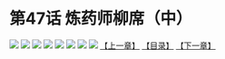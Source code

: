 # 第47话 炼药师柳席（中）
![](https://mhpic.xiaomingtaiji.net/comic/D/斗破苍穹拆分版/47话/1.jpg-zymk.middle.webp)
![](https://mhpic.xiaomingtaiji.net/comic/D/斗破苍穹拆分版/47话/2.jpg-zymk.middle.webp)
![](https://mhpic.xiaomingtaiji.net/comic/D/斗破苍穹拆分版/47话/3.jpg-zymk.middle.webp)
![](https://mhpic.xiaomingtaiji.net/comic/D/斗破苍穹拆分版/47话/4.jpg-zymk.middle.webp)
![](https://mhpic.xiaomingtaiji.net/comic/D/斗破苍穹拆分版/47话/5.jpg-zymk.middle.webp)
![](https://mhpic.xiaomingtaiji.net/comic/D/斗破苍穹拆分版/47话/6.jpg-zymk.middle.webp)
![](https://mhpic.xiaomingtaiji.net/comic/D/斗破苍穹拆分版/47话/7.jpg-zymk.middle.webp)
![](https://mhpic.xiaomingtaiji.net/comic/D/斗破苍穹拆分版/47话/8.jpg-zymk.middle.webp)
[【上一章】](./46.md)
[【目录】](./READMD.md)
[【下一章】](./48.md)
